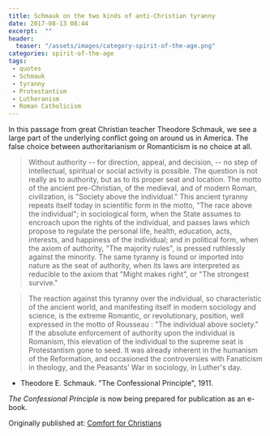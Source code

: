 ```yaml
---
title: Schmauk on the two kinds of anti-Christian tyranny 
date: 2017-08-13 08:44
excerpt:  ""
header:
  teaser: "/assets/images/category-spirit-of-the-age.png"
categories: spirit-of-the-age
tags:  
 - quotes
 - Schmauk
 - tyranny
 - Protestantism
 - Lutheranism
 - Roman Catholicism
---
```

In this passage from great Christian teacher Theodore Schmauk, we see a large part of the underlying conflict going on around us in America.  The false choice between authoritarianism or Romanticism is no choice at all.

>Without authority -- for direction, appeal, and decision, -- no step of intellectual, spiritual or social activity is possible. The question is not really as to authority, but as to its proper seat and location. The motto of the ancient pre-Christian, of the medieval, and of modern Roman, civilization, is "Society above the individual." This ancient tyranny repeats itself today in scientific form in the motto, "The race above the individual"; in sociological form, when the State assumes to encroach upon the rights of the individual, and passes laws which propose to regulate the personal life, health, education, acts, interests, and happiness of the individual; and in political form, when the axiom of authority, "The majority rules", is pressed ruthlessly against the minority. The same tyranny is found or imported into nature as the seat of authority, when its laws are interpreted as reducible to the axiom that "Might makes right", or "The strongest survive." 

>The reaction against this tyranny over the individual, so characteristic of the ancient world, and manifesting itself in modern sociology and science, is the extreme Romantic, or revolutionary, position, well expressed in the motto of Rousseau : "The individual above society." If the absolute enforcement of authority upon the individual is Romanism, this elevation of the individual to the supreme seat is Protestantism gone to seed. It was already inherent in the humanism of the Reformation, and occasioned the controversies with Fanaticism in theology, and the Peasants' War in sociology, in Luther's day. 
- Theodore E. Schmauk. "The Confessional Principle", 1911.

*The Confessional Principle* is now being prepared for publication as an e-book.  

<div>Originally published at: <a href='http://www.alecsatin.com'>Comfort for Christians</a></div>
